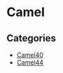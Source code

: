 # Camel

## Categories

* [Camel40](/reference/recipes/io/quarkus/updates/camel/camel40)
* [Camel44](/reference/recipes/io/quarkus/updates/camel/camel44)


